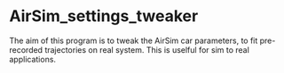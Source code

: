 # AirSim_settings_tweaker
 The aim of this program is to tweak the AirSim car parameters, to fit pre-recorded trajectories on real system. This is uselful for sim to real applications.
